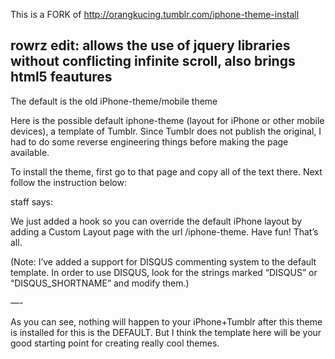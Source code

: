 This is a FORK of http://orangkucing.tumblr.com/iphone-theme-install

rowrz edit: allows the use of jquery libraries without conflicting infinite scroll, also brings html5 feautures
---------------------------------------------------------------------
The default is the old iPhone-theme/mobile theme

Here is the possible default iphone-theme (layout for iPhone or other mobile devices), a template of Tumblr. Since Tumblr does not publish the original, I had to do some reverse engineering things before making the page available.

To install the theme, first go to that page and copy all of the text there. Next follow the instruction below:

staff says:

We just added a hook so you can override the default iPhone layout by adding a Custom Layout page with the url /iphone-theme. Have fun!
That’s all.

(Note: I’ve added a support for DISQUS commenting system to the default template. In order to use DISQUS, look for the strings marked “DISQUS” or “DISQUS_SHORTNAME” and modify them.)

—-

As you can see, nothing will happen to your iPhone+Tumblr after this theme is installed for this is the DEFAULT. But I think the template here will be your good starting point for creating really cool themes.

